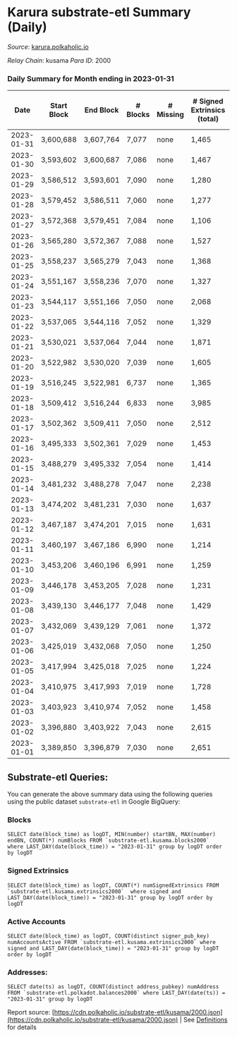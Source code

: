 # Karura substrate-etl Summary (Daily)

_Source_: [karura.polkaholic.io](https://karura.polkaholic.io)

*Relay Chain*: kusama
*Para ID*: 2000



### Daily Summary for Month ending in 2023-01-31


| Date | Start Block | End Block | # Blocks | # Missing | # Signed Extrinsics (total) | # Active Accounts | # Addresses with Balances | # Events | # Transfers | # XCM Transfers In | # XCM Transfers Out |
| ---- | ----------- | --------- | -------- | --------- | --------------------------- | ----------------- | ------------------------- | -------- | ----------- | ------------------ | ------------------- |
| 2023-01-31 | 3,600,688 | 3,607,764 | 7,077 | none  | 1,465 | 164 | 94,704 | 61,533 | 1,332 ($518,718.19) | 83 ($38,620.36) | 109 ($80,490.69) |
| 2023-01-30 | 3,593,602 | 3,600,687 | 7,086 | none  | 1,467 | 194 | 94,680 | 61,747 | 1,337 ($231,695.23) | 101 ($47,324.94) | 97 ($63,818.21) |
| 2023-01-29 | 3,586,512 | 3,593,601 | 7,090 | none  | 1,280 | 169 | 94,665 | 60,604 | 1,246 ($223,506.20) | 107 ($59,335.51) | 108 ($61,227.79) |
| 2023-01-28 | 3,579,452 | 3,586,511 | 7,060 | none  | 1,277 | 148 | 94,643 | 60,364 | 1,143 ($290,682.94) | 81 ($43,315.37) | 84 ($47,939.97) |
| 2023-01-27 | 3,572,368 | 3,579,451 | 7,084 | none  | 1,106 | 137 | 94,633 | 58,480 | 904 ($208,901.13) | 93 ($53,820.56) | 96 ($62,652.87) |
| 2023-01-26 | 3,565,280 | 3,572,367 | 7,088 | none  | 1,527 | 140 | 94,620 | 62,411 | 1,444 ($405,321.55) | 108 ($54,168.05) | 96 ($67,541.16) |
| 2023-01-25 | 3,558,237 | 3,565,279 | 7,043 | none  | 1,368 | 145 | 94,609 | 60,691 | 1,207 ($211,913.08) | 93 ($51,550.41) | 125 ($43,008.78) |
| 2023-01-24 | 3,551,167 | 3,558,236 | 7,070 | none  | 1,327 | 161 | 94,594 | 60,771 | 1,208 ($221,971.57) | 126 ($56,806.46) | 153 ($61,408.66) |
| 2023-01-23 | 3,544,117 | 3,551,166 | 7,050 | none  | 2,068 | 164 | 94,584 | 67,644 | 2,190 ($525,023.27) | 192 ($145,915.48) | 194 ($140,004.38) |
| 2023-01-22 | 3,537,065 | 3,544,116 | 7,052 | none  | 1,329 | 141 | 94,569 | 60,952 | 1,374 ($349,063.91) | 103 ($37,536.56) | 127 ($58,811.65) |
| 2023-01-21 | 3,530,021 | 3,537,064 | 7,044 | none  | 1,871 | 191 | 94,551 | 65,946 | 2,052 ($572,721.98) | 131 ($54,619.64) | 158 ($50,094.65) |
| 2023-01-20 | 3,522,982 | 3,530,020 | 7,039 | none  | 1,605 | 158 | 94,529 | 64,041 | 1,733 ($400,458.69) | 179 ($85,026.25) | 188 ($122,536.98) |
| 2023-01-19 | 3,516,245 | 3,522,981 | 6,737 | none  | 1,365 | 139 | 94,509 | 59,539 | 1,386 ($260,616.90) | 164 ($63,428.82) | 167 ($76,343.42) |
| 2023-01-18 | 3,509,412 | 3,516,244 | 6,833 | none  | 3,985 | 177 | 94,497 | 76,526 | 2,245 ($529,931.12) | 279 ($131,730.23) | 258 ($140,898.78) |
| 2023-01-17 | 3,502,362 | 3,509,411 | 7,050 | none  | 2,512 | 215 | 94,484 | 72,129 | 2,654 ($488,014.88) | 307 ($95,117.74) | 313 ($144,821.30) |
| 2023-01-16 | 3,495,333 | 3,502,361 | 7,029 | none  | 1,453 | 157 | 94,461 | 61,695 | 1,458 ($307,256.70) | 102 ($17,774.97) | 111 ($56,785.16) |
| 2023-01-15 | 3,488,279 | 3,495,332 | 7,054 | none  | 1,414 | 175 | 94,445 | 61,829 | 1,439 ($313,845.62) | 115 ($25,094.51) | 118 ($27,853.41) |
| 2023-01-14 | 3,481,232 | 3,488,278 | 7,047 | none  | 2,238 | 172 | 94,427 | 68,636 | 2,265 ($500,317.36) | 165 ($61,728.20) | 206 ($72,720.69) |
| 2023-01-13 | 3,474,202 | 3,481,231 | 7,030 | none  | 1,637 | 208 | 94,408 | 63,256 | 1,677 ($371,844.80) | 106 ($53,042.01) | 116 ($59,852.70) |
| 2023-01-12 | 3,467,187 | 3,474,201 | 7,015 | none  | 1,631 | 194 | 94,388 | 62,227 | 1,414 ($316,059.45) | 87 ($16,342.21) | 131 ($40,180.06) |
| 2023-01-11 | 3,460,197 | 3,467,186 | 6,990 | none  | 1,214 | 168 | 94,368 | 59,086 | 1,092 ($380,333.43) | 85 ($23,430.14) | 116 ($34,730.91) |
| 2023-01-10 | 3,453,206 | 3,460,196 | 6,991 | none  | 1,259 | 148 | 94,349 | 59,267 | 1,026 ($190,541.99) | 92 ($45,380.10) | 96 ($76,674.55) |
| 2023-01-09 | 3,446,178 | 3,453,205 | 7,028 | none  | 1,231 | 146 | 94,332 | 59,739 | 1,138 ($167,596.99) | 113 ($24,641.63) | 132 ($21,615.44) |
| 2023-01-08 | 3,439,130 | 3,446,177 | 7,048 | none  | 1,429 | 132 | 94,318 | 61,135 | 1,246 ($199,061.51) | 102 ($15,079.39) | 135 ($22,104.07) |
| 2023-01-07 | 3,432,069 | 3,439,129 | 7,061 | none  | 1,372 | 142 | 94,302 | 60,216 | 1,024 ($180,908.76) | 110 ($19,818.65) | 102 ($19,634.73) |
| 2023-01-06 | 3,425,019 | 3,432,068 | 7,050 | none  | 1,250 | 157 | 94,284 | 59,899 | 1,213 ($214,053.33) | 67 ($16,286.07) | 84 ($16,437.61) |
| 2023-01-05 | 3,417,994 | 3,425,018 | 7,025 | none  | 1,224 | 140 | 94,265 | 59,213 | 1,067 ($183,352.22) | 64 ($9,310.22) | 93 ($19,678.18) |
| 2023-01-04 | 3,410,975 | 3,417,993 | 7,019 | none  | 1,728 | 163 | 94,255 | 63,738 | 1,719 ($465,032.06) | 96 ($35,039.73) | 135 ($66,764.15) |
| 2023-01-03 | 3,403,923 | 3,410,974 | 7,052 | none  | 1,458 | 157 | 94,244 | 61,442 | 1,379 ($367,461.79) | 69 ($18,958.51) | 96 ($21,896.32) |
| 2023-01-02 | 3,396,880 | 3,403,922 | 7,043 | none  | 2,615 | 193 | 94,231 | 72,270 | 2,845 ($1,011,558.15) | 135 ($43,085.95) | 165 ($73,835.15) |
| 2023-01-01 | 3,389,850 | 3,396,879 | 7,030 | none  | 2,651 | 178 | 94,220 | 71,467 | 2,477 ($789,597.67) | 163 ($51,773.52) | 169 ($55,143.64) |

## Substrate-etl Queries:
You can generate the above summary data using the following queries using the public dataset `substrate-etl` in Google BigQuery:


### Blocks
```
SELECT date(block_time) as logDT, MIN(number) startBN, MAX(number) endBN, COUNT(*) numBlocks FROM `substrate-etl.kusama.blocks2000`  where LAST_DAY(date(block_time)) = "2023-01-31" group by logDT order by logDT
```


### Signed Extrinsics
```
SELECT date(block_time) as logDT, COUNT(*) numSignedExtrinsics FROM `substrate-etl.kusama.extrinsics2000`  where signed and LAST_DAY(date(block_time)) = "2023-01-31" group by logDT order by logDT
```


### Active Accounts
```
SELECT date(block_time) as logDT, COUNT(distinct signer_pub_key) numAccountsActive FROM `substrate-etl.kusama.extrinsics2000` where signed and LAST_DAY(date(block_time)) = "2023-01-31" group by logDT order by logDT
```


### Addresses:
```
SELECT date(ts) as logDT, COUNT(distinct address_pubkey) numAddress FROM `substrate-etl.polkadot.balances2000` where LAST_DAY(date(ts)) = "2023-01-31" group by logDT
```



Report source: [https://cdn.polkaholic.io/substrate-etl/kusama/2000.json](https://cdn.polkaholic.io/substrate-etl/kusama/2000.json) | See [Definitions](/DEFINITIONS.md) for details
